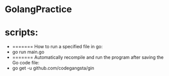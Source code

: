 # GolangPractice

# scripts:

- ======= How to run a specified file in go:
- go run main.go
- ======= Automatically recompile and run the program after saving the Go code file:
- go get -u github.com/codegangsta/gin




